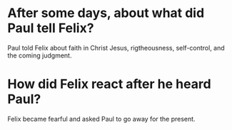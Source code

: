 # After some days, about what did Paul tell Felix?

Paul told Felix about faith in Christ Jesus, rigtheousness, self-control, and the coming judgment.

# How did Felix react after he heard Paul?

Felix became fearful and asked Paul to go away for the present.
